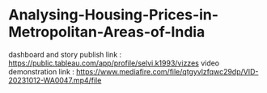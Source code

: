 # Analysing-Housing-Prices-in-Metropolitan-Areas-of-India
dashboard and story publish link :
https://public.tableau.com/app/profile/selvi.k1993/vizzes
video demonstration link :
https://www.mediafire.com/file/qtgyvlzfqwc29dp/VID-20231012-WA0047.mp4/file
